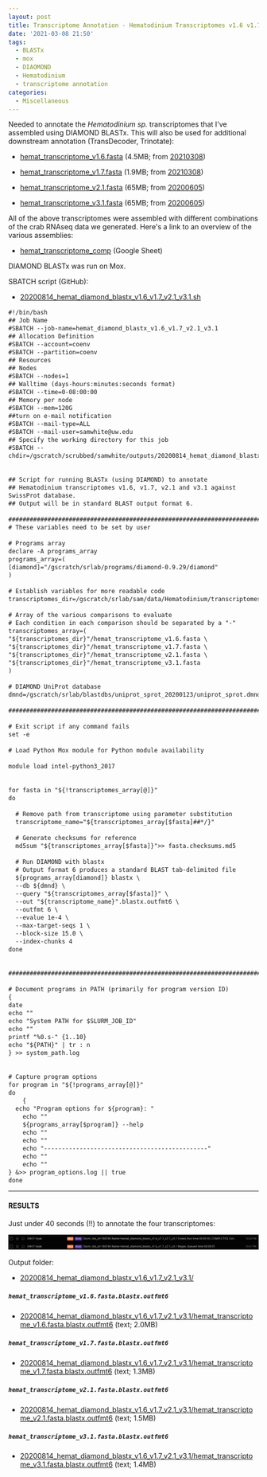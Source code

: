 ```yaml
---
layout: post
title: Transcriptome Annotation - Hematodinium Transcriptomes v1.6 v1.7 v2.1 v3.1 with DIAMOND BLASTx on Mox
date: '2021-03-08 21:50'
tags:
  - BLASTx
  - mox
  - DIAOMOND
  - Hematodinium
  - transcriptome annotation
categories:
  - Miscellaneous
---
```

Needed to annotate the _Hematodinium sp._ transcriptomes that I've assembled using DIAMOND BLASTx. This will also be used for additional downstream annotation (TransDecoder, Trinotate):

- [hemat_transcriptome_v1.6.fasta](https://gannet.fish.washington.edu/Atumefaciens/20210308_hemat_trinity_v1.6_v1.7/hemat_transcriptome_v1.6.fasta_trinity_out_dir/hemat_transcriptome_v1.6.fasta) (4.5MB; from [20210308](https://robertslab.github.io/sams-notebook/2021/03/08/Transcriptome-Assembly-Hematodinium-Transcriptomes-v1.6-and-v1.7-with-Trinity-on-Mox.html))

- [hemat_transcriptome_v1.7.fasta](https://gannet.fish.washington.edu/Atumefaciens/20210308_hemat_trinity_v1.6_v1.7/hemat_transcriptome_v1.7.fasta_trinity_out_dir/hemat_transcriptome_v1.7.fasta) (1.9MB; from [20210308](https://robertslab.github.io/sams-notebook/2021/03/08/Transcriptome-Assembly-Hematodinium-Transcriptomes-v1.6-and-v1.7-with-Trinity-on-Mox.html))

- [hemat_transcriptome_v2.1.fasta](https://gannet.fish.washington.edu/Atumefaciens/20200605_cbai_v2.0_v3.0_megan_seq_extractions/hemat_transcriptome_v2.1.fasta) (65MB; from [20200605](https://robertslab.github.io/sams-notebook/2020/06/05/Sequence-Extractions-C.bairdi-Transcriptomes-v2.0-and-v3.0-Excluding-Alveolata-with-MEGAN6-on-Swoose.html))

- [hemat_transcriptome_v3.1.fasta](https://gannet.fish.washington.edu/Atumefaciens/20200605_cbai_v2.0_v3.0_megan_seq_extractions/hemat_transcriptome_v3.1.fasta) (65MB; from [20200605](https://robertslab.github.io/sams-notebook/2020/06/05/Sequence-Extractions-C.bairdi-Transcriptomes-v2.0-and-v3.0-Excluding-Alveolata-with-MEGAN6-on-Swoose.html))

All of the above transcriptomes were assembled with different combinations of the crab RNAseq data we generated. Here's a link to an overview of the various assemblies:

- [hemat_transcriptome_comp](https://docs.google.com/spreadsheets/d/1A81cFdFw5Mlks5DWMmq0-8eVqyTXqmoCsHNWs95N_p4/edit?usp=sharing) (Google Sheet)

DIAMOND BLASTx was run on Mox.


SBATCH script (GitHub):

- [20200814_hemat_diamond_blastx_v1.6_v1.7_v2.1_v3.1.sh](https://github.com/RobertsLab/sams-notebook/blob/master/sbatch_scripts/20200814_hemat_diamond_blastx_v1.6_v1.7_v2.1_v3.1.sh)

```shell
#!/bin/bash
## Job Name
#SBATCH --job-name=hemat_diamond_blastx_v1.6_v1.7_v2.1_v3.1
## Allocation Definition
#SBATCH --account=coenv
#SBATCH --partition=coenv
## Resources
## Nodes
#SBATCH --nodes=1
## Walltime (days-hours:minutes:seconds format)
#SBATCH --time=0-08:00:00
## Memory per node
#SBATCH --mem=120G
##turn on e-mail notification
#SBATCH --mail-type=ALL
#SBATCH --mail-user=samwhite@uw.edu
## Specify the working directory for this job
#SBATCH --chdir=/gscratch/scrubbed/samwhite/outputs/20200814_hemat_diamond_blastx_v1.6_v1.7_v2.1_v3.1


## Script for running BLASTx (using DIAMOND) to annotate
## Hematodinium transcriptomes v1.6, v1.7, v2.1 and v3.1 against SwissProt database.
## Output will be in standard BLAST output format 6.

###################################################################################
# These variables need to be set by user

# Programs array
declare -A programs_array
programs_array=(
[diamond]="/gscratch/srlab/programs/diamond-0.9.29/diamond"
)

# Establish variables for more readable code
transcriptomes_dir=/gscratch/srlab/sam/data/Hematodinium/transcriptomes

# Array of the various comparisons to evaluate
# Each condition in each comparison should be separated by a "-"
transcriptomes_array=(
"${transcriptomes_dir}"/hemat_transcriptome_v1.6.fasta \
"${transcriptomes_dir}"/hemat_transcriptome_v1.7.fasta \
"${transcriptomes_dir}"/hemat_transcriptome_v2.1.fasta \
"${transcriptomes_dir}"/hemat_transcriptome_v3.1.fasta
)

# DIAMOND UniProt database
dmnd=/gscratch/srlab/blastdbs/uniprot_sprot_20200123/uniprot_sprot.dmnd

###################################################################################

# Exit script if any command fails
set -e

# Load Python Mox module for Python module availability

module load intel-python3_2017


for fasta in "${!transcriptomes_array[@]}"
do

  # Remove path from transcriptome using parameter substitution
  transcriptome_name="${transcriptomes_array[$fasta]##*/}"

  # Generate checksums for reference
  md5sum "${transcriptomes_array[$fasta]}">> fasta.checksums.md5

  # Run DIAMOND with blastx
  # Output format 6 produces a standard BLAST tab-delimited file
  ${programs_array[diamond]} blastx \
  --db ${dmnd} \
  --query "${transcriptomes_array[$fasta]}" \
  --out "${transcriptome_name}".blastx.outfmt6 \
  --outfmt 6 \
  --evalue 1e-4 \
  --max-target-seqs 1 \
  --block-size 15.0 \
  --index-chunks 4
done


###################################################################################

# Document programs in PATH (primarily for program version ID)
{
date
echo ""
echo "System PATH for $SLURM_JOB_ID"
echo ""
printf "%0.s-" {1..10}
echo "${PATH}" | tr : n
} >> system_path.log


# Capture program options
for program in "${!programs_array[@]}"
do
	{
  echo "Program options for ${program}: "
	echo ""
	${programs_array[$program]} --help
	echo ""
	echo ""
	echo "----------------------------------------------"
	echo ""
	echo ""
} &>> program_options.log || true
done
```

---

#### RESULTS

Just under 40 seconds (!!) to annotate the four transcriptomes:

![DIAMOND BLASTx cumulative runtime](https://github.com/RobertsLab/sams-notebook/blob/master/images/screencaps/20200814_hemat_diamond_blastx_v1.6_v1.7_v2.1_v3.1_runtimes.png?raw=true)

Output folder:

- [20200814_hemat_diamond_blastx_v1.6_v1.7_v2.1_v3.1/](https://gannet.fish.washington.edu/Atumefaciens/20200814_hemat_diamond_blastx_v1.6_v1.7_v2.1_v3.1/)

##### `hemat_transcriptome_v1.6.fasta.blastx.outfmt6`

- [20200814_hemat_diamond_blastx_v1.6_v1.7_v2.1_v3.1/hemat_transcriptome_v1.6.fasta.blastx.outfmt6](https://gannet.fish.washington.edu/Atumefaciens/20200814_hemat_diamond_blastx_v1.6_v1.7_v2.1_v3.1/hemat_transcriptome_v1.6.fasta.blastx.outfmt6) (text; 2.0MB)

##### `hemat_transcriptome_v1.7.fasta.blastx.outfmt6`

- [20200814_hemat_diamond_blastx_v1.6_v1.7_v2.1_v3.1/hemat_transcriptome_v1.7.fasta.blastx.outfmt6](https://gannet.fish.washington.edu/Atumefaciens/20200814_hemat_diamond_blastx_v1.6_v1.7_v2.1_v3.1/hemat_transcriptome_v1.7.fasta.blastx.outfmt6) (text; 1.3MB)

##### `hemat_transcriptome_v2.1.fasta.blastx.outfmt6`

- [20200814_hemat_diamond_blastx_v1.6_v1.7_v2.1_v3.1/hemat_transcriptome_v2.1.fasta.blastx.outfmt6](https://gannet.fish.washington.edu/Atumefaciens/20200814_hemat_diamond_blastx_v1.6_v1.7_v2.1_v3.1/hemat_transcriptome_v2.1.fasta.blastx.outfmt6) (text; 1.5MB)


##### `hemat_transcriptome_v3.1.fasta.blastx.outfmt6`

- [20200814_hemat_diamond_blastx_v1.6_v1.7_v2.1_v3.1/hemat_transcriptome_v3.1.fasta.blastx.outfmt6](https://gannet.fish.washington.edu/Atumefaciens/20200814_hemat_diamond_blastx_v1.6_v1.7_v2.1_v3.1/hemat_transcriptome_v3.1.fasta.blastx.outfmt6) (text; 1.4MB)
